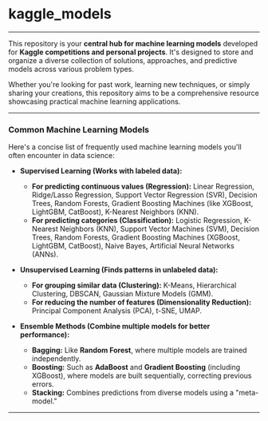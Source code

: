 # kaggle_models

---

This repository is your **central hub for machine learning models** developed for **Kaggle competitions and personal projects**. It's designed to store and organize a diverse collection of solutions, approaches, and predictive models across various problem types.

Whether you're looking for past work, learning new techniques, or simply sharing your creations, this repository aims to be a comprehensive resource showcasing practical machine learning applications.

---

### Common Machine Learning Models

Here's a concise list of frequently used machine learning models you'll often encounter in data science:

* **Supervised Learning (Works with labeled data):**
    * **For predicting continuous values (Regression):** Linear Regression, Ridge/Lasso Regression, Support Vector Regression (SVR), Decision Trees, Random Forests, Gradient Boosting Machines (like XGBoost, LightGBM, CatBoost), K-Nearest Neighbors (KNN).
    * **For predicting categories (Classification):** Logistic Regression, K-Nearest Neighbors (KNN), Support Vector Machines (SVM), Decision Trees, Random Forests, Gradient Boosting Machines (XGBoost, LightGBM, CatBoost), Naive Bayes, Artificial Neural Networks (ANNs).

* **Unsupervised Learning (Finds patterns in unlabeled data):**
    * **For grouping similar data (Clustering):** K-Means, Hierarchical Clustering, DBSCAN, Gaussian Mixture Models (GMM).
    * **For reducing the number of features (Dimensionality Reduction):** Principal Component Analysis (PCA), t-SNE, UMAP.

* **Ensemble Methods (Combine multiple models for better performance):**
    * **Bagging:** Like **Random Forest**, where multiple models are trained independently.
    * **Boosting:** Such as **AdaBoost** and **Gradient Boosting** (including XGBoost), where models are built sequentially, correcting previous errors.
    * **Stacking:** Combines predictions from diverse models using a "meta-model."

---
